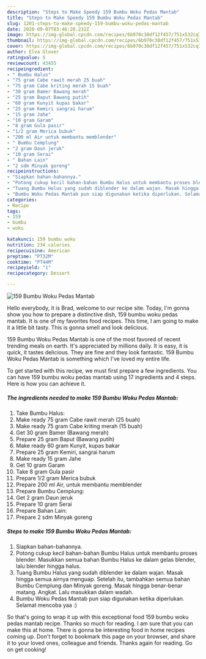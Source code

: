 ```yaml
---
description: "Steps to Make Speedy 159 Bumbu Woku Pedas Mantab"
title: "Steps to Make Speedy 159 Bumbu Woku Pedas Mantab"
slug: 1201-steps-to-make-speedy-159-bumbu-woku-pedas-mantab
date: 2020-09-07T03:46:20.232Z
image: https://img-global.cpcdn.com/recipes/6b970c38df12f457/751x532cq70/159-bumbu-woku-pedas-mantab-foto-resep-utama.jpg
thumbnail: https://img-global.cpcdn.com/recipes/6b970c38df12f457/751x532cq70/159-bumbu-woku-pedas-mantab-foto-resep-utama.jpg
cover: https://img-global.cpcdn.com/recipes/6b970c38df12f457/751x532cq70/159-bumbu-woku-pedas-mantab-foto-resep-utama.jpg
author: Elva Glover
ratingvalue: 5
reviewcount: 43455
recipeingredient:
- " Bumbu Halus"
- "75 gram Cabe rawit merah 25 buah"
- "75 gram Cabe kriting merah 15 buah"
- "30 gram Bamer Bawang merah"
- "25 gram Baput Bawang putih"
- "60 gram Kunyit kupas bakar"
- "25 gram Kemiri sangrai harum"
- "15 gram Jahe"
- "10 gram Garam"
- "8 gram Gula pasir"
- "1/2 gram Merica bubuk"
- "200 ml Air untuk membantu memblender"
- " Bumbu Cemplung"
- "2 gram Daun jeruk"
- "10 gram Serai"
- " Bahan Lain"
- "2 sdm Minyak goreng"
recipeinstructions:
- "Siapkan bahan-bahannya."
- "Potong cukup kecil bahan-bahan Bumbu Halus untuk membantu proses blender. Masukkan semua bahan Bumbu Halus ke dalam gelas blender, lalu blender hingga halus."
- "Tuang Bumbu Halus yang sudah diblender ke dalam wajan. Masak hingga semua airnya menguap. Setelah itu, tambahkan semua bahan Bumbu Cemplung dan Minyak goreng. Masak hingga benar-benar matang. Angkat. Lalu masukkan dalam wadah."
- "Bumbu Woku Pedas Mantab pun siap digunakan ketika diperlukan. Selamat mencoba yaa :)"
categories:
- Recipe
tags:
- 159
- bumbu
- woku

katakunci: 159 bumbu woku 
nutrition: 234 calories
recipecuisine: American
preptime: "PT32M"
cooktime: "PT44M"
recipeyield: "1"
recipecategory: Dessert

---
```



![159 Bumbu Woku Pedas Mantab](https://img-global.cpcdn.com/recipes/6b970c38df12f457/751x532cq70/159-bumbu-woku-pedas-mantab-foto-resep-utama.jpg)

Hello everybody, it is Brad, welcome to our recipe site. Today, I'm gonna show you how to prepare a distinctive dish, 159 bumbu woku pedas mantab. It is one of my favorites food recipes. This time, I am going to make it a little bit tasty. This is gonna smell and look delicious.



159 Bumbu Woku Pedas Mantab is one of the most favored of recent trending meals on earth. It's appreciated by millions daily. It is easy, it is quick, it tastes delicious. They are fine and they look fantastic. 159 Bumbu Woku Pedas Mantab is something which I've loved my entire life.


To get started with this recipe, we must first prepare a few ingredients. You can have 159 bumbu woku pedas mantab using 17 ingredients and 4 steps. Here is how you can achieve it.

<!--inarticleads1-->

##### The ingredients needed to make 159 Bumbu Woku Pedas Mantab:

1. Take  Bumbu Halus:
1. Make ready 75 gram Cabe rawit merah (25 buah)
1. Make ready 75 gram Cabe kriting merah (15 buah)
1. Get 30 gram Bamer (Bawang merah)
1. Prepare 25 gram Baput (Bawang putih)
1. Make ready 60 gram Kunyit, kupas bakar
1. Prepare 25 gram Kemiri, sangrai harum
1. Make ready 15 gram Jahe
1. Get 10 gram Garam
1. Take 8 gram Gula pasir
1. Prepare 1/2 gram Merica bubuk
1. Prepare 200 ml Air, untuk membantu memblender
1. Prepare  Bumbu Cemplung:
1. Get 2 gram Daun jeruk
1. Prepare 10 gram Serai
1. Prepare  Bahan Lain:
1. Prepare 2 sdm Minyak goreng




<!--inarticleads2-->

##### Steps to make 159 Bumbu Woku Pedas Mantab:

1. Siapkan bahan-bahannya.
1. Potong cukup kecil bahan-bahan Bumbu Halus untuk membantu proses blender. Masukkan semua bahan Bumbu Halus ke dalam gelas blender, lalu blender hingga halus.
1. Tuang Bumbu Halus yang sudah diblender ke dalam wajan. Masak hingga semua airnya menguap. Setelah itu, tambahkan semua bahan Bumbu Cemplung dan Minyak goreng. Masak hingga benar-benar matang. Angkat. Lalu masukkan dalam wadah.
1. Bumbu Woku Pedas Mantab pun siap digunakan ketika diperlukan. Selamat mencoba yaa :)




So that's going to wrap it up with this exceptional food 159 bumbu woku pedas mantab recipe. Thanks so much for reading. I am sure that you can make this at home. There is gonna be interesting food in home recipes coming up. Don't forget to bookmark this page on your browser, and share it to your loved ones, colleague and friends. Thanks again for reading. Go on get cooking!
